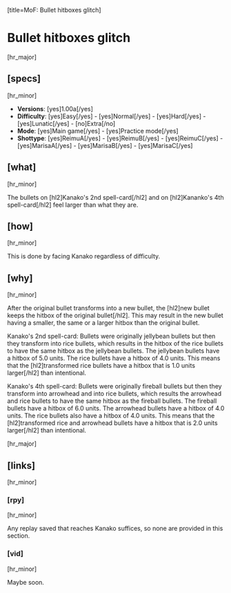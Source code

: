 [title=MoF: Bullet hitboxes glitch]
# Bullet hitboxes glitch

[hr_major] 
## [specs]
[hr_minor]  

* **Versions**: [yes]1.00a[/yes] 
* **Difficulty**: [yes]Easy[/yes] - [yes]Normal[/yes] - [yes]Hard[/yes] - [yes]Lunatic[/yes] - [no]Extra[/no]
* **Mode**: [yes]Main game[/yes] - [yes]Practice mode[/yes]
* **Shottype**: [yes]ReimuA[/yes] - [yes]ReimuB[/yes] - [yes]ReimuC[/yes] - [yes]MarisaA[/yes] - [yes]MarisaB[/yes] - [yes]MarisaC[/yes]

## [what]
[hr_minor]

The bullets on [hl2]Kanako's 2nd spell-card[/hl2] and on [hl2]Kananko's 4th spell-card[/hl2] feel larger than what they are.

## [how]
[hr_minor]

This is done by facing Kanako regardless of difficulty.

## [why]
[hr_minor]

After the original bullet transforms into a new bullet, the [hl2]new bullet keeps the hitbox of the original bullet[/hl2]. This may result in the new bullet having a smaller, the same or a larger hitbox than the original bullet.

Kanako's 2nd spell-card:
Bullets were originally jellybean bullets but then they transform into rice bullets, which results in the hitbox of the rice bullets to have the same hitbox as the jellybean bullets. The jellybean bullets have a hitbox of 5.0 units. The rice bullets have a hitbox of 4.0 units. This means that the [hl2]transformed rice bullets have a hitbox that is 1.0 units larger[/hl2] than intentional.

Kanako's 4th spell-card:
Bullets were originally fireball bullets but then they transform into arrowhead and into rice bullets, which results the arrowhead and rice bullets to have the same hitbox as the fireball bullets. The fireball bullets have a hitbox of 6.0 units. The arrowhead bullets have a hitbox of 4.0 units. The rice bullets also have a hitbox of 4.0 units. This means that the [hl2]transformed rice and arrowhead bullets have a hitbox that is 2.0 units larger[/hl2] than intentional.

[hr_major]
## [links]
[hr_minor]
### [rpy]
[hr_minor]

Any replay saved that reaches Kanako suffices, so none are provided in this section.

### [vid]
[hr_minor]

Maybe soon.

